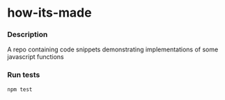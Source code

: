 # how-its-made

### Description
A repo containing code snippets demonstrating implementations of some javascript functions

### Run tests
```
npm test
```
